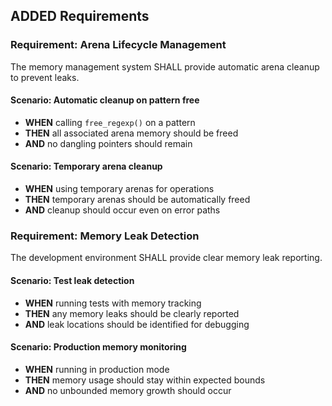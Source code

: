 ## ADDED Requirements

### Requirement: Arena Lifecycle Management
The memory management system SHALL provide automatic arena cleanup to prevent leaks.

#### Scenario: Automatic cleanup on pattern free
- **WHEN** calling `free_regexp()` on a pattern
- **THEN** all associated arena memory should be freed
- **AND** no dangling pointers should remain

#### Scenario: Temporary arena cleanup
- **WHEN** using temporary arenas for operations
- **THEN** temporary arenas should be automatically freed
- **AND** cleanup should occur even on error paths

### Requirement: Memory Leak Detection
The development environment SHALL provide clear memory leak reporting.

#### Scenario: Test leak detection
- **WHEN** running tests with memory tracking
- **THEN** any memory leaks should be clearly reported
- **AND** leak locations should be identified for debugging

#### Scenario: Production memory monitoring
- **WHEN** running in production mode
- **THEN** memory usage should stay within expected bounds
- **AND** no unbounded memory growth should occur